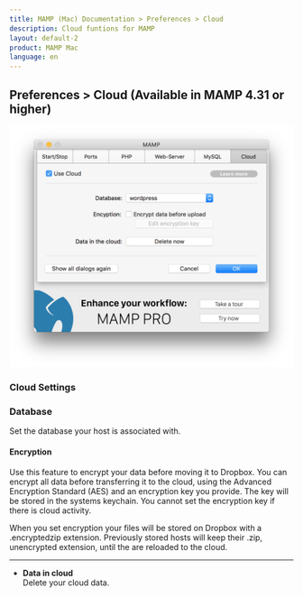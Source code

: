 ```yaml
---
title: MAMP (Mac) Documentation > Preferences > Cloud
description: Cloud funtions for MAMP
layout: default-2
product: MAMP Mac
language: en
---
```


## Preferences > Cloud (Available in MAMP 4.31 or higher)

![MAMP](/en/MAMP-Mac/Preferences/Cloud/CloudSettings.png)


### Cloud Settings 


### Database  
   
Set the database your host is associated with.
   
#### Encryption

Use this feature to encrypt your data before moving it to Dropbox. You can encrypt all data before transferring it to the cloud, using the Advanced Encryption Standard (AES) and an encryption key you provide. The key will be stored in the systems keychain. You cannot set the encryption key if there is cloud activity.

When you set encryption your files will be stored on Dropbox with a .encryptedzip extension. Previously stored hosts will keep their .zip, unencrypted extension, until the are reloaded to the cloud.

---


   
*   **Data in cloud**  
   Delete your cloud data. 
